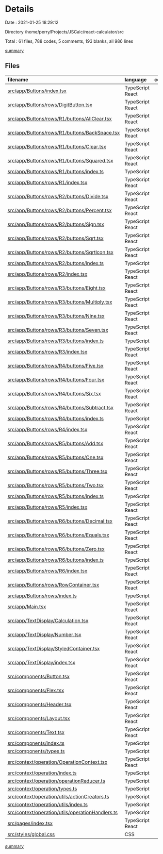 # Details

Date : 2021-01-25 18:29:12

Directory /home/perry/Projects/JSCalc/react-calculator/src

Total : 61 files,  788 codes, 5 comments, 193 blanks, all 986 lines

[summary](results.md)

## Files
| filename | language | code | comment | blank | total |
| :--- | :--- | ---: | ---: | ---: | ---: |
| [src/app/Buttons/index.tsx](/src/app/Buttons/index.tsx) | TypeScript React | 22 | 0 | 4 | 26 |
| [src/app/Buttons/rows/DigitButton.tsx](/src/app/Buttons/rows/DigitButton.tsx) | TypeScript React | 17 | 0 | 6 | 23 |
| [src/app/Buttons/rows/R1/buttons/AllClear.tsx](/src/app/Buttons/rows/R1/buttons/AllClear.tsx) | TypeScript React | 17 | 0 | 5 | 22 |
| [src/app/Buttons/rows/R1/buttons/BackSpace.tsx](/src/app/Buttons/rows/R1/buttons/BackSpace.tsx) | TypeScript React | 14 | 0 | 3 | 17 |
| [src/app/Buttons/rows/R1/buttons/Clear.tsx](/src/app/Buttons/rows/R1/buttons/Clear.tsx) | TypeScript React | 9 | 0 | 3 | 12 |
| [src/app/Buttons/rows/R1/buttons/Squared.tsx](/src/app/Buttons/rows/R1/buttons/Squared.tsx) | TypeScript React | 9 | 0 | 3 | 12 |
| [src/app/Buttons/rows/R1/buttons/index.ts](/src/app/Buttons/rows/R1/buttons/index.ts) | TypeScript | 4 | 0 | 1 | 5 |
| [src/app/Buttons/rows/R1/index.tsx](/src/app/Buttons/rows/R1/index.tsx) | TypeScript React | 13 | 0 | 3 | 16 |
| [src/app/Buttons/rows/R2/buttons/Divide.tsx](/src/app/Buttons/rows/R2/buttons/Divide.tsx) | TypeScript React | 9 | 0 | 3 | 12 |
| [src/app/Buttons/rows/R2/buttons/Percent.tsx](/src/app/Buttons/rows/R2/buttons/Percent.tsx) | TypeScript React | 9 | 0 | 3 | 12 |
| [src/app/Buttons/rows/R2/buttons/Sign.tsx](/src/app/Buttons/rows/R2/buttons/Sign.tsx) | TypeScript React | 9 | 0 | 3 | 12 |
| [src/app/Buttons/rows/R2/buttons/Sqrt.tsx](/src/app/Buttons/rows/R2/buttons/Sqrt.tsx) | TypeScript React | 10 | 0 | 3 | 13 |
| [src/app/Buttons/rows/R2/buttons/SqrtIcon.tsx](/src/app/Buttons/rows/R2/buttons/SqrtIcon.tsx) | TypeScript React | 39 | 0 | 6 | 45 |
| [src/app/Buttons/rows/R2/buttons/index.ts](/src/app/Buttons/rows/R2/buttons/index.ts) | TypeScript | 4 | 0 | 1 | 5 |
| [src/app/Buttons/rows/R2/index.tsx](/src/app/Buttons/rows/R2/index.tsx) | TypeScript React | 13 | 0 | 3 | 16 |
| [src/app/Buttons/rows/R3/buttons/Eight.tsx](/src/app/Buttons/rows/R3/buttons/Eight.tsx) | TypeScript React | 5 | 0 | 3 | 8 |
| [src/app/Buttons/rows/R3/buttons/Multiply.tsx](/src/app/Buttons/rows/R3/buttons/Multiply.tsx) | TypeScript React | 9 | 0 | 3 | 12 |
| [src/app/Buttons/rows/R3/buttons/Nine.tsx](/src/app/Buttons/rows/R3/buttons/Nine.tsx) | TypeScript React | 5 | 0 | 3 | 8 |
| [src/app/Buttons/rows/R3/buttons/Seven.tsx](/src/app/Buttons/rows/R3/buttons/Seven.tsx) | TypeScript React | 3 | 0 | 3 | 6 |
| [src/app/Buttons/rows/R3/buttons/index.ts](/src/app/Buttons/rows/R3/buttons/index.ts) | TypeScript | 4 | 0 | 1 | 5 |
| [src/app/Buttons/rows/R3/index.tsx](/src/app/Buttons/rows/R3/index.tsx) | TypeScript React | 13 | 0 | 3 | 16 |
| [src/app/Buttons/rows/R4/buttons/Five.tsx](/src/app/Buttons/rows/R4/buttons/Five.tsx) | TypeScript React | 3 | 0 | 3 | 6 |
| [src/app/Buttons/rows/R4/buttons/Four.tsx](/src/app/Buttons/rows/R4/buttons/Four.tsx) | TypeScript React | 3 | 0 | 3 | 6 |
| [src/app/Buttons/rows/R4/buttons/Six.tsx](/src/app/Buttons/rows/R4/buttons/Six.tsx) | TypeScript React | 3 | 0 | 3 | 6 |
| [src/app/Buttons/rows/R4/buttons/Subtract.tsx](/src/app/Buttons/rows/R4/buttons/Subtract.tsx) | TypeScript React | 9 | 0 | 3 | 12 |
| [src/app/Buttons/rows/R4/buttons/index.ts](/src/app/Buttons/rows/R4/buttons/index.ts) | TypeScript | 4 | 0 | 1 | 5 |
| [src/app/Buttons/rows/R4/index.tsx](/src/app/Buttons/rows/R4/index.tsx) | TypeScript React | 13 | 0 | 3 | 16 |
| [src/app/Buttons/rows/R5/buttons/Add.tsx](/src/app/Buttons/rows/R5/buttons/Add.tsx) | TypeScript React | 9 | 0 | 3 | 12 |
| [src/app/Buttons/rows/R5/buttons/One.tsx](/src/app/Buttons/rows/R5/buttons/One.tsx) | TypeScript React | 3 | 0 | 3 | 6 |
| [src/app/Buttons/rows/R5/buttons/Three.tsx](/src/app/Buttons/rows/R5/buttons/Three.tsx) | TypeScript React | 3 | 0 | 3 | 6 |
| [src/app/Buttons/rows/R5/buttons/Two.tsx](/src/app/Buttons/rows/R5/buttons/Two.tsx) | TypeScript React | 3 | 0 | 3 | 6 |
| [src/app/Buttons/rows/R5/buttons/index.ts](/src/app/Buttons/rows/R5/buttons/index.ts) | TypeScript | 4 | 0 | 1 | 5 |
| [src/app/Buttons/rows/R5/index.tsx](/src/app/Buttons/rows/R5/index.tsx) | TypeScript React | 13 | 0 | 3 | 16 |
| [src/app/Buttons/rows/R6/buttons/Decimal.tsx](/src/app/Buttons/rows/R6/buttons/Decimal.tsx) | TypeScript React | 9 | 0 | 3 | 12 |
| [src/app/Buttons/rows/R6/buttons/Equals.tsx](/src/app/Buttons/rows/R6/buttons/Equals.tsx) | TypeScript React | 9 | 0 | 3 | 12 |
| [src/app/Buttons/rows/R6/buttons/Zero.tsx](/src/app/Buttons/rows/R6/buttons/Zero.tsx) | TypeScript React | 13 | 0 | 4 | 17 |
| [src/app/Buttons/rows/R6/buttons/index.ts](/src/app/Buttons/rows/R6/buttons/index.ts) | TypeScript | 3 | 0 | 1 | 4 |
| [src/app/Buttons/rows/R6/index.tsx](/src/app/Buttons/rows/R6/index.tsx) | TypeScript React | 12 | 0 | 3 | 15 |
| [src/app/Buttons/rows/RowContainer.tsx](/src/app/Buttons/rows/RowContainer.tsx) | TypeScript React | 15 | 0 | 4 | 19 |
| [src/app/Buttons/rows/index.ts](/src/app/Buttons/rows/index.ts) | TypeScript | 6 | 0 | 1 | 7 |
| [src/app/Main.tsx](/src/app/Main.tsx) | TypeScript React | 23 | 0 | 5 | 28 |
| [src/app/TextDisplay/Calculation.tsx](/src/app/TextDisplay/Calculation.tsx) | TypeScript React | 24 | 0 | 6 | 30 |
| [src/app/TextDisplay/Number.tsx](/src/app/TextDisplay/Number.tsx) | TypeScript React | 20 | 0 | 6 | 26 |
| [src/app/TextDisplay/StyledContainer.tsx](/src/app/TextDisplay/StyledContainer.tsx) | TypeScript React | 7 | 0 | 3 | 10 |
| [src/app/TextDisplay/index.tsx](/src/app/TextDisplay/index.tsx) | TypeScript React | 18 | 0 | 5 | 23 |
| [src/components/Button.tsx](/src/components/Button.tsx) | TypeScript React | 26 | 0 | 3 | 29 |
| [src/components/Flex.tsx](/src/components/Flex.tsx) | TypeScript React | 13 | 0 | 3 | 16 |
| [src/components/Header.tsx](/src/components/Header.tsx) | TypeScript React | 4 | 0 | 2 | 6 |
| [src/components/Layout.tsx](/src/components/Layout.tsx) | TypeScript React | 15 | 0 | 3 | 18 |
| [src/components/Text.tsx](/src/components/Text.tsx) | TypeScript React | 15 | 0 | 3 | 18 |
| [src/components/index.ts](/src/components/index.ts) | TypeScript | 5 | 0 | 1 | 6 |
| [src/components/types.ts](/src/components/types.ts) | TypeScript | 11 | 0 | 3 | 14 |
| [src/context/operation/OperationContext.tsx](/src/context/operation/OperationContext.tsx) | TypeScript React | 37 | 0 | 8 | 45 |
| [src/context/operation/index.ts](/src/context/operation/index.ts) | TypeScript | 2 | 0 | 1 | 3 |
| [src/context/operation/operationReducer.ts](/src/context/operation/operationReducer.ts) | TypeScript | 16 | 0 | 2 | 18 |
| [src/context/operation/types.ts](/src/context/operation/types.ts) | TypeScript | 23 | 0 | 8 | 31 |
| [src/context/operation/utils/actionCreators.ts](/src/context/operation/utils/actionCreators.ts) | TypeScript | 18 | 0 | 4 | 22 |
| [src/context/operation/utils/index.ts](/src/context/operation/utils/index.ts) | TypeScript | 1 | 0 | 1 | 2 |
| [src/context/operation/utils/operationHandlers.ts](/src/context/operation/utils/operationHandlers.ts) | TypeScript | 35 | 0 | 4 | 39 |
| [src/pages/index.tsx](/src/pages/index.tsx) | TypeScript React | 13 | 0 | 3 | 16 |
| [src/styles/global.css](/src/styles/global.css) | CSS | 88 | 5 | 2 | 95 |

[summary](results.md)
